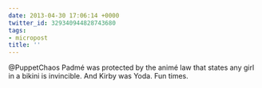 ```yaml
---
date: 2013-04-30 17:06:14 +0000
twitter_id: 329340944828743680
tags:
- micropost
title: ''
---
```


@PuppetChaos Padmé was protected by the animé law that states any girl in a bikini is invincible. And Kirby was Yoda. Fun times.
